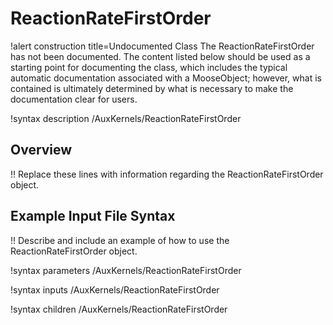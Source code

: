 # ReactionRateFirstOrder

!alert construction title=Undocumented Class
The ReactionRateFirstOrder has not been documented. The content listed below should be used as a starting point for
documenting the class, which includes the typical automatic documentation associated with a
MooseObject; however, what is contained is ultimately determined by what is necessary to make the
documentation clear for users.

!syntax description /AuxKernels/ReactionRateFirstOrder

## Overview

!! Replace these lines with information regarding the ReactionRateFirstOrder object.

## Example Input File Syntax

!! Describe and include an example of how to use the ReactionRateFirstOrder object.

!syntax parameters /AuxKernels/ReactionRateFirstOrder

!syntax inputs /AuxKernels/ReactionRateFirstOrder

!syntax children /AuxKernels/ReactionRateFirstOrder
